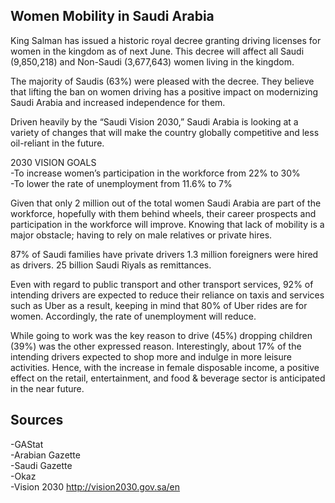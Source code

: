 ## Women Mobility in Saudi Arabia

King Salman has issued a historic royal decree granting driving licenses for women in the kingdom as of next June. This decree will affect all Saudi (9,850,218) and Non-Saudi (3,677,643) women living in the kingdom.

The majority of Saudis (63%) were pleased with the decree. They believe that lifting the ban on women driving has a positive impact on modernizing Saudi Arabia and increased independence for them.

Driven heavily by the “Saudi Vision 2030,” Saudi Arabia is looking at a variety of changes that will make the country globally competitive and less oil-reliant in the future.

2030 VISION GOALS    
-To increase women’s participation in the workforce from 22% to 30%  
-To lower the rate of unemployment from 11.6% to 7%

Given that only 2 million out of the total women Saudi Arabia are part of the workforce, hopefully with them behind wheels, their career prospects and participation in the workforce will improve. 
Knowing that lack of mobility is a major obstacle; having to rely on male relatives or private hires. 

87% of Saudi families have private drivers
1.3 million foreigners were hired as drivers.
25 billion Saudi Riyals as remittances.

Even with regard to public transport and other transport services, 92% of intending drivers are expected to reduce their reliance on taxis and services such as Uber as a result, keeping in mind that 80% of Uber rides are for women. Accordingly, the rate of unemployment will reduce.

While going to work was the key reason to drive (45%) dropping children (39%) was the other expressed reason. 
Interestingly, about 17% of the intending drivers expected to shop more and indulge in more leisure activities. 
Hence, with the increase in female disposable income, a positive effect on the retail, entertainment, and food & beverage sector is anticipated in the near future.




## Sources  
-GAStat  
-Arabian Gazette  
-Saudi Gazette  
-Okaz  
-Vision 2030 http://vision2030.gov.sa/en
